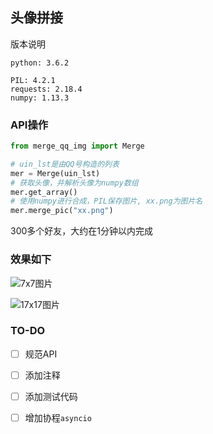 ## 头像拼接

版本说明

```
python: 3.6.2

PIL: 4.2.1
requests: 2.18.4
numpy: 1.13.3
```

### API操作

```python
from merge_qq_img import Merge

# uin_lst是由QQ号构造的列表
mer = Merge(uin_lst)
# 获取头像，并解析头像为numpy数组
mer.get_array()
# 使用numpy进行合成，PIL保存图片, xx.png为图片名
mer.merge_pic("xx.png")
```

300多个好友，大约在1分钟以内完成

### 效果如下

![7x7图片](https://raw.githubusercontent.com/wnma3mz/qq-pic-Splice/master/imgs/output1.png)

![17x17图片](https://raw.githubusercontent.com/wnma3mz/qq-pic-Splice/master/imgs/output2.png)


### TO-DO

- [ ] 规范API

- [ ] 添加注释

- [ ] 添加测试代码

- [ ] 增加协程`asyncio`